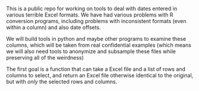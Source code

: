 This is a public repo for working on tools to deal with dates entered in various terrible Excel formats. We have had various problems with R conversion programs, including problems with inconsistent formats (even within a column) and also date offsets.

We will build tools in python and maybe other programs to examine these columns, which will be taken from real confidential examples (which means we will also need tools to anonymize and subsample these files while preserving all of the weirdness)

The first goal is a function that can take a Excel file and a list of rows and columns to select, and return an Excel file otherwise identical to the original, but with _only_ the selected rows and columns.

